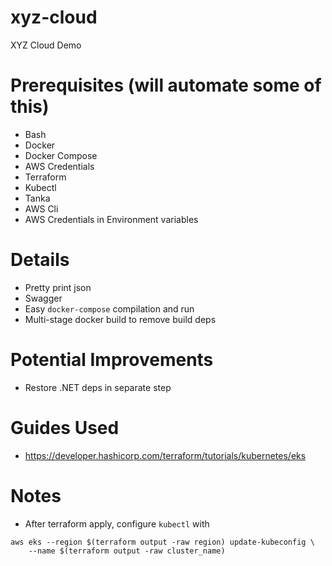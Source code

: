 # xyz-cloud
XYZ Cloud Demo

# Prerequisites (will automate some of this)
- Bash
- Docker
- Docker Compose
- AWS Credentials
- Terraform
- Kubectl
- Tanka
- AWS Cli
- AWS Credentials in Environment variables

# Details
- Pretty print json
- Swagger
- Easy `docker-compose` compilation and run
- Multi-stage docker build to remove build deps

# Potential Improvements
- Restore .NET deps in separate step

# Guides Used
- https://developer.hashicorp.com/terraform/tutorials/kubernetes/eks

# Notes
- After terraform apply, configure `kubectl` with 
```
aws eks --region $(terraform output -raw region) update-kubeconfig \
    --name $(terraform output -raw cluster_name)
```
